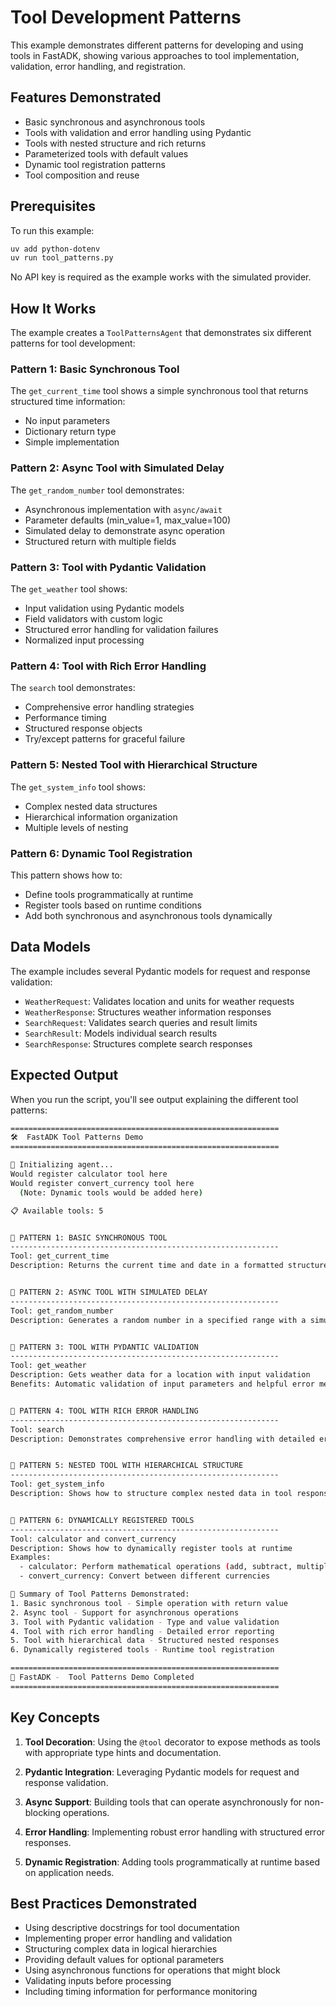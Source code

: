 # Tool Development Patterns

This example demonstrates different patterns for developing and using tools in FastADK, showing various approaches to tool implementation, validation, error handling, and registration.

## Features Demonstrated

- Basic synchronous and asynchronous tools
- Tools with validation and error handling using Pydantic
- Tools with nested structure and rich returns
- Parameterized tools with default values
- Dynamic tool registration patterns
- Tool composition and reuse

## Prerequisites

To run this example:

```bash
uv add python-dotenv
uv run tool_patterns.py
```

No API key is required as the example works with the simulated provider.

## How It Works

The example creates a `ToolPatternsAgent` that demonstrates six different patterns for tool development:

### Pattern 1: Basic Synchronous Tool

The `get_current_time` tool shows a simple synchronous tool that returns structured time information:

- No input parameters
- Dictionary return type
- Simple implementation

### Pattern 2: Async Tool with Simulated Delay

The `get_random_number` tool demonstrates:

- Asynchronous implementation with `async/await`
- Parameter defaults (min_value=1, max_value=100)
- Simulated delay to demonstrate async operation
- Structured return with multiple fields

### Pattern 3: Tool with Pydantic Validation

The `get_weather` tool shows:

- Input validation using Pydantic models
- Field validators with custom logic
- Structured error handling for validation failures
- Normalized input processing

### Pattern 4: Tool with Rich Error Handling

The `search` tool demonstrates:

- Comprehensive error handling strategies
- Performance timing
- Structured response objects
- Try/except patterns for graceful failure

### Pattern 5: Nested Tool with Hierarchical Structure

The `get_system_info` tool shows:

- Complex nested data structures
- Hierarchical information organization
- Multiple levels of nesting

### Pattern 6: Dynamic Tool Registration

This pattern shows how to:

- Define tools programmatically at runtime
- Register tools based on runtime conditions
- Add both synchronous and asynchronous tools dynamically

## Data Models

The example includes several Pydantic models for request and response validation:

- `WeatherRequest`: Validates location and units for weather requests
- `WeatherResponse`: Structures weather information responses
- `SearchRequest`: Validates search queries and result limits
- `SearchResult`: Models individual search results
- `SearchResponse`: Structures complete search responses

## Expected Output

When you run the script, you'll see output explaining the different tool patterns:

```bash
============================================================
🛠️  FastADK Tool Patterns Demo
============================================================

🚀 Initializing agent...
Would register calculator tool here
Would register convert_currency tool here
  (Note: Dynamic tools would be added here)

📋 Available tools: 5


📌 PATTERN 1: BASIC SYNCHRONOUS TOOL
------------------------------------------------------------
Tool: get_current_time
Description: Returns the current time and date in a formatted structure


📌 PATTERN 2: ASYNC TOOL WITH SIMULATED DELAY
------------------------------------------------------------
Tool: get_random_number
Description: Generates a random number in a specified range with a simulated delay


📌 PATTERN 3: TOOL WITH PYDANTIC VALIDATION
------------------------------------------------------------
Tool: get_weather
Description: Gets weather data for a location with input validation
Benefits: Automatic validation of input parameters and helpful error messages


📌 PATTERN 4: TOOL WITH RICH ERROR HANDLING
------------------------------------------------------------
Tool: search
Description: Demonstrates comprehensive error handling with detailed error reporting


📌 PATTERN 5: NESTED TOOL WITH HIERARCHICAL STRUCTURE
------------------------------------------------------------
Tool: get_system_info
Description: Shows how to structure complex nested data in tool responses


📌 PATTERN 6: DYNAMICALLY REGISTERED TOOLS
------------------------------------------------------------
Tool: calculator and convert_currency
Description: Shows how to dynamically register tools at runtime
Examples:
  - calculator: Perform mathematical operations (add, subtract, multiply, divide)
  - convert_currency: Convert between different currencies

📝 Summary of Tool Patterns Demonstrated:
1. Basic synchronous tool - Simple operation with return value
2. Async tool - Support for asynchronous operations
3. Tool with Pydantic validation - Type and value validation
4. Tool with rich error handling - Detailed error reporting
5. Tool with hierarchical data - Structured nested responses
6. Dynamically registered tools - Runtime tool registration

============================================================
🏁 FastADK -  Tool Patterns Demo Completed
============================================================
```

## Key Concepts

1. **Tool Decoration**: Using the `@tool` decorator to expose methods as tools with appropriate type hints and documentation.

2. **Pydantic Integration**: Leveraging Pydantic models for request and response validation.

3. **Async Support**: Building tools that can operate asynchronously for non-blocking operations.

4. **Error Handling**: Implementing robust error handling with structured error responses.

5. **Dynamic Registration**: Adding tools programmatically at runtime based on application needs.

## Best Practices Demonstrated

- Using descriptive docstrings for tool documentation
- Implementing proper error handling and validation
- Structuring complex data in logical hierarchies
- Providing default values for optional parameters
- Using asynchronous functions for operations that might block
- Validating inputs before processing
- Including timing information for performance monitoring
